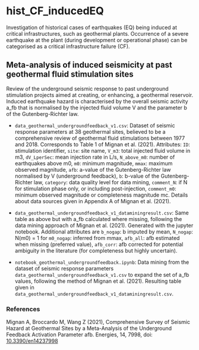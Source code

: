 # hist_CF_inducedEQ

Investigation of historical cases of earthquakes (EQ) being induced at critical infrastructures, such as geothermal plants. Occurrence of a severe earthquake at the plant (during development or operational phase) can be categorised as a critical infrastructure failure (CF).

## Meta-analysis of induced seismicity at past geothermal fluid stimulation sites
Review of the underground seismic response to past underground stimulation projects aimed at creating, or enhancing, a geothermal reservoir. Induced earthquake hazard is characterised by the overall seismic activity a_fb that is normalised by the injected fluid volume V and the parameter b of the Gutenberg-Richter law.

* `data_geothermal_undergroundfeedback_v1.csv`: Dataset of seismic response parameters at 38 geothermal sites, believed to be a comprehensive review of geothermal fluid stimulations between 1977 and 2018. Corresponds to Table 1 of Mignan et al. (2021). Attributes: `ID`: stimulation identifier, `site`: site name, `V_m3`: total injected fluid volume in m3, `dV_LperSec`: mean injection rate in L/s, `N_above_m0`: number of earthquakes above m0, `m0`: minimum magnitude, `mmax`: maximum observed magnitude, `afb`: a-value of the Gutenberg-Richter law normalised by V (underground feedback), `b`: b-value of the Gutenberg-Richter law, `category`: data quality level for data mining, `comment_N`: if N for stimulation phase only, or including post-injection, `comment_m0`: minimum observed magnitude or completeness magnitude mc. Details about data sources given in Appendix A of Mignan et al. (2021).

* `data_geothermal_undergroundfeedback_v1_dataminingresult.csv`: Same table as above but with a_fb calculated where missing, following the data mining approach of Mignan et al. (2021). Generated with the jupyter notebook. Additional attributes are `b_nogap`: b imputed by mean, `N_nogap`: N(m0) = 1 for `m0_nogap`: inferred from mmax, `afb_all`: afb estimated when missing (preferred value), `afb_corr`: afb corrected for potential ambiguity in the literature (for completeness but highly uncertain).

* `notebook_geothermal_undergroundfeedback.ipynb`: Data mining from the dataset of seismic response parameters `data_geothermal_undergroundfeedback_v1.csv` to expand the set of a_fb values, following the method of Mignan et al. (2021). Resulting table given in `data_geothermal_undergroundfeedback_v1_dataminingresult.csv`.

### References
Mignan A, Broccardo M, Wang Z (2021), Comprehensive Survey of Seismic Hazard at Geothermal Sites by a Meta-Analysis of the Underground Feedback Activation Parameter afb. Energies, 14, 7998, doi: [10.3390/en14237998](https://www.mdpi.com/1996-1073/14/23/7998)